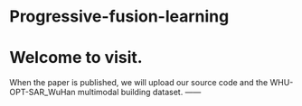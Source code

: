 # Progressive-fusion-learning

Welcome to visit. 
=
When the paper is published, we will upload our source code and the WHU-OPT-SAR_WuHan multimodal building dataset.
——
